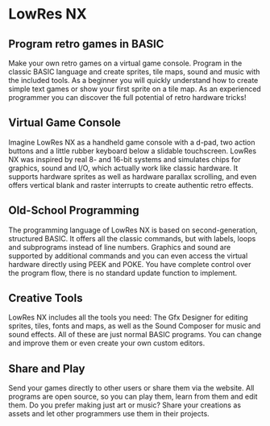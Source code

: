 # LowRes NX

## Program retro games in BASIC

Make your own retro games on a virtual game console. Program in the classic BASIC language and create sprites, tile maps, sound and music with the included tools. As a beginner you will quickly understand how to create simple text games or show your first sprite on a tile map. As an experienced programmer you can discover the full potential of retro hardware tricks!

## Virtual Game Console

Imagine LowRes NX as a handheld game console with a d-pad, two action buttons and a little rubber keyboard below a slidable touchscreen. LowRes NX was inspired by real 8- and 16-bit systems and simulates chips for graphics, sound and I/O, which actually work like classic hardware. It supports hardware sprites as well as hardware parallax scrolling, and even offers vertical blank and raster interrupts to create authentic retro effects.

## Old-School Programming

The programming language of LowRes NX is based on second-generation, structured BASIC. It offers all the classic commands, but with labels, loops and subprograms instead of line numbers. Graphics and sound are supported by additional commands and you can even access the virtual hardware directly using PEEK and POKE. You have complete control over the program flow, there is no standard update function to implement.

## Creative Tools

LowRes NX includes all the tools you need: The Gfx Designer for editing sprites, tiles, fonts and maps, as well as the Sound Composer for music and sound effects. All of these are just normal BASIC programs. You can change and improve them or even create your own custom editors.

## Share and Play

Send your games directly to other users or share them via the website. All programs are open source, so you can play them, learn from them and edit them. Do you prefer making just art or music? Share your creations as assets and let other programmers use them in their projects.

